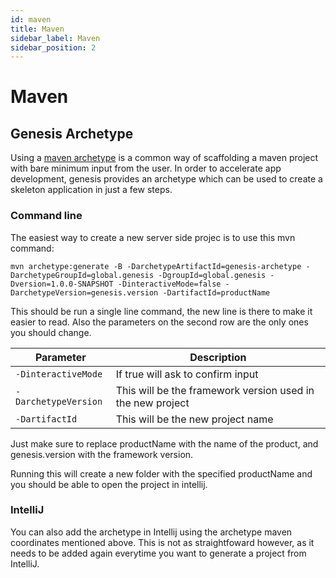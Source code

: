 ```yaml
---
id: maven
title: Maven
sidebar_label: Maven
sidebar_position: 2
---
```


# Maven

## Genesis Archetype 

Using a [maven archetype](https://maven.apache.org/guides/introduction/introduction-to-archetypes.html) is a common way of scaffolding a maven project with bare minimum input from the user. In order to accelerate app development, genesis provides an archetype which can be used to create a skeleton application in just a few steps.


### Command line

The easiest way to create a new server side projec is to use this mvn command: 


`mvn archetype:generate -B -DarchetypeArtifactId=genesis-archetype -DarchetypeGroupId=global.genesis -DgroupId=global.genesis -Dversion=1.0.0-SNAPSHOT -DinteractiveMode=false -DarchetypeVersion=genesis.version -DartifactId=productName`

This should be run a single line command, the new line is there to make it easier to read. Also the parameters on the second row are the only ones you should change.

| Parameter      | Description |
| ----------- | ----------- |
| `-DinteractiveMode`      | If true will ask to confirm input       |
| `-DarchetypeVersion`   | This will be the framework version used in the new project  |
| `-DartifactId`   | This will be the new project name  |

Just make sure to replace productName with the name of the product, and genesis.version with the framework version.

Running this will create a new folder with the specified productName and you should be able to open the project in intellij.

### IntelliJ

You can also add the archetype in Intellij using the archetype maven coordinates mentioned above. This is not as straightfoward however, as it needs to be added again everytime you want to generate a project from IntelliJ.

